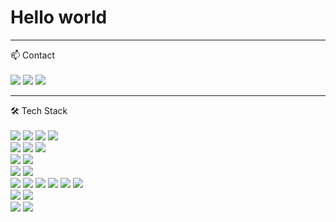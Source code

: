 <h1> Hello world</h1>

<!--
**nylonmusk/nylonmusk** is a ✨ _special_ ✨ repository because its `README.md` (this file) appears on your GitHub profile.
Here are some ideas to get you started:
- 🔭 I’m currently working on ...
- 🌱 I’m currently learning ...
- 👯 I’m looking to collaborate on ...
- 🤔 I’m looking for help with ...
- 💬 Ask me about ...
- 📫 How to reach me: ...
- 😄 Pronouns: ...
- ⚡ Fun fact: ...
-->
<!--
![nylonmusk's GitHub stats](https://github-readme-stats.vercel.app/api?username=nylonmusk&show_icons=true&theme=yeblu)
-->
---

📫 Contact
<br>
<br>
<a href="https://nylonmusk.notion.site/85a2586cecf5414c902d3d8921d2e1ef"><img src="https://img.shields.io/badge/Notion-512BD4?style=flat-square&logo=Notion&logoColor=Notion"></a>
  <a href="https://www.instagram.com/hideonflower/"><img src="https://img.shields.io/badge/Instagram-0AE524?style=flat-square&logo=Instagram&logoColor=Instagram"></a>
  <a href="https://mail.google.com/mail/?view=cm&amp;fs=1&amp;to=2912rla@gmail.com"><img src="https://img.shields.io/badge/Gmail-64BAFF?style=flat-square&logo=Gmail&logoColor=Gmail"></a>

---
🛠 Tech Stack
  <br>
  <br>
  <img src="https://img.shields.io/badge/Java-AA00FF?style=flat-square&logo=Java&logoColor=white"> 
  <img src="https://img.shields.io/badge/javascript-F7DF1E?style=flat-square&logo=javascript&logoColor=black"> 
  <img src="https://img.shields.io/badge/jsp-EE0000?style=flat-square&logo=Jsp&logoColor=white"> 
  <img src="https://img.shields.io/badge/python-3776AB?style=flat-square&logo=python&logoColor=white"> 
  <br>
  <img src="https://img.shields.io/badge/html5-E34F26?style=flat-square&logo=html5&logoColor=white"> 
  <img src="https://img.shields.io/badge/css-1572B6?style=flat-square&logo=css3&logoColor=white"> 
  <img src="https://img.shields.io/badge/jquery-E6526F?style=flat-square&logo=jquery&logoColor=white">
  <br>
  <img src="https://img.shields.io/badge/oracle-F80000?style=flat-square&logo=oracle&logoColor=white"> 
  <img src="https://img.shields.io/badge/mysql-4479A1?style=flat-square&logo=mysql&logoColor=white"> 
  <br>
  <img src="https://img.shields.io/badge/spring-6DB33F?style=flat-square&logo=spring&logoColor=white"> 
  <img src="https://img.shields.io/badge/bootstrap-7952B3?style=flat-square&logo=bootstrap&logoColor=white">
  <br>
  <img src="https://img.shields.io/badge/Linux-FCC624?style=flat-square&logo=linux&logoColor=black">
  <img src="https://img.shields.io/badge/aws-232F3E?style=flat-square&logo=amazonaws&logoColor=white"> 
  <img src="https://img.shields.io/badge/VMware-607078?style=flat-square&logo=VMware&logoColor=white"> 
  <img src="https://img.shields.io/badge/Shell-009639?style=flat-square&logo=Shell&logoColor=white"> 
  <img src="https://img.shields.io/badge/Ansible-EE0000?style=flat-square&logo=Ansible&logoColor=white"> 
  <img src="https://img.shields.io/badge/apache tomcat-F8DC75?style=flat-square&logo=apachetomcat&logoColor=white">
  <br>
  <img src="https://img.shields.io/badge/github-181717?style=flat-square&logo=github&logoColor=white">
  <img src="https://img.shields.io/badge/git-F05032?style=flat-square&logo=git&logoColor=white">
  <br>
  <img src="https://img.shields.io/badge/Intellij-6AFDEF?style=flat-square&logo=Intellij IDEA&logoColor=white">
  <img src="https://img.shields.io/badge/Eclipse-2C2255?style=flat-square&logo=Eclipse IDE&logoColor=white">
